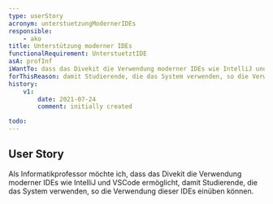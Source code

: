 ```yaml
---
type: userStory
acronym: unterstuetzungModernerIDEs
responsible:
    - ako
title: Unterstützung moderner IDEs
functionalRequirement: UnterstuetztIDE
asA: profInf
iWantTo: dass das Divekit die Verwendung moderner IDEs wie IntelliJ und VSCode ermöglicht
forThisReason: damit Studierende, die das System verwenden, so die Verwendung dieser IDEs einüben können
history:
    v1:
        date: 2021-07-24
        comment: initially created

todo:
---
```


## User Story

Als Informatikprofessor möchte ich, dass das Divekit die Verwendung moderner IDEs wie IntelliJ und VSCode ermöglicht, damit Studierende, die das System verwenden, so die Verwendung dieser IDEs einüben können.